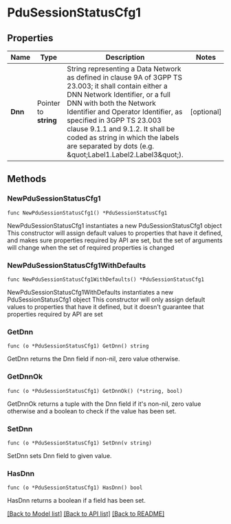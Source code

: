 # PduSessionStatusCfg1

## Properties

Name | Type | Description | Notes
------------ | ------------- | ------------- | -------------
**Dnn** | Pointer to **string** | String representing a Data Network as defined in clause 9A of 3GPP TS 23.003;  it shall contain either a DNN Network Identifier, or a full DNN with both the Network  Identifier and Operator Identifier, as specified in 3GPP TS 23.003 clause 9.1.1 and 9.1.2. It shall be coded as string in which the labels are separated by dots  (e.g. \&quot;Label1.Label2.Label3\&quot;).  | [optional] 

## Methods

### NewPduSessionStatusCfg1

`func NewPduSessionStatusCfg1() *PduSessionStatusCfg1`

NewPduSessionStatusCfg1 instantiates a new PduSessionStatusCfg1 object
This constructor will assign default values to properties that have it defined,
and makes sure properties required by API are set, but the set of arguments
will change when the set of required properties is changed

### NewPduSessionStatusCfg1WithDefaults

`func NewPduSessionStatusCfg1WithDefaults() *PduSessionStatusCfg1`

NewPduSessionStatusCfg1WithDefaults instantiates a new PduSessionStatusCfg1 object
This constructor will only assign default values to properties that have it defined,
but it doesn't guarantee that properties required by API are set

### GetDnn

`func (o *PduSessionStatusCfg1) GetDnn() string`

GetDnn returns the Dnn field if non-nil, zero value otherwise.

### GetDnnOk

`func (o *PduSessionStatusCfg1) GetDnnOk() (*string, bool)`

GetDnnOk returns a tuple with the Dnn field if it's non-nil, zero value otherwise
and a boolean to check if the value has been set.

### SetDnn

`func (o *PduSessionStatusCfg1) SetDnn(v string)`

SetDnn sets Dnn field to given value.

### HasDnn

`func (o *PduSessionStatusCfg1) HasDnn() bool`

HasDnn returns a boolean if a field has been set.


[[Back to Model list]](../README.md#documentation-for-models) [[Back to API list]](../README.md#documentation-for-api-endpoints) [[Back to README]](../README.md)


